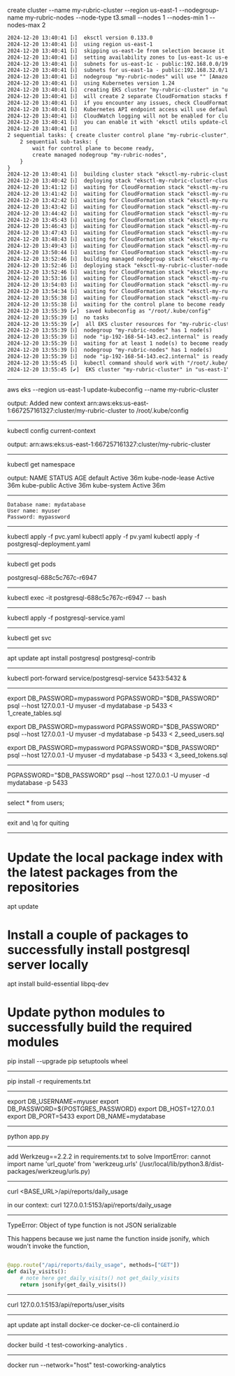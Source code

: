 create cluster --name my-rubric-cluster --region us-east-1 --nodegroup-name my-rubric-nodes --node-type t3.small --nodes 1 --nodes-min 1 --nodes-max 2

```txt
2024-12-20 13:40:41 [ℹ]  eksctl version 0.133.0
2024-12-20 13:40:41 [ℹ]  using region us-east-1
2024-12-20 13:40:41 [ℹ]  skipping us-east-1e from selection because it doesn't support the following instance type(s): t3.small
2024-12-20 13:40:41 [ℹ]  setting availability zones to [us-east-1c us-east-1a]
2024-12-20 13:40:41 [ℹ]  subnets for us-east-1c - public:192.168.0.0/19 private:192.168.64.0/19
2024-12-20 13:40:41 [ℹ]  subnets for us-east-1a - public:192.168.32.0/19 private:192.168.96.0/19
2024-12-20 13:40:41 [ℹ]  nodegroup "my-rubric-nodes" will use "" [AmazonLinux2/1.24]
2024-12-20 13:40:41 [ℹ]  using Kubernetes version 1.24
2024-12-20 13:40:41 [ℹ]  creating EKS cluster "my-rubric-cluster" in "us-east-1" region with managed nodes
2024-12-20 13:40:41 [ℹ]  will create 2 separate CloudFormation stacks for cluster itself and the initial managed nodegroup
2024-12-20 13:40:41 [ℹ]  if you encounter any issues, check CloudFormation console or try 'eksctl utils describe-stacks --region=us-east-1 --cluster=my-rubric-cluster'
2024-12-20 13:40:41 [ℹ]  Kubernetes API endpoint access will use default of {publicAccess=true, privateAccess=false} for cluster "my-rubric-cluster" in "us-east-1"
2024-12-20 13:40:41 [ℹ]  CloudWatch logging will not be enabled for cluster "my-rubric-cluster" in "us-east-1"
2024-12-20 13:40:41 [ℹ]  you can enable it with 'eksctl utils update-cluster-logging --enable-types={SPECIFY-YOUR-LOG-TYPES-HERE (e.g. all)} --region=us-east-1 --cluster=my-rubric-cluster'
2024-12-20 13:40:41 [ℹ]  
2 sequential tasks: { create cluster control plane "my-rubric-cluster", 
    2 sequential sub-tasks: { 
        wait for control plane to become ready,
        create managed nodegroup "my-rubric-nodes",
    } 
}
2024-12-20 13:40:41 [ℹ]  building cluster stack "eksctl-my-rubric-cluster-cluster"
2024-12-20 13:40:42 [ℹ]  deploying stack "eksctl-my-rubric-cluster-cluster"
2024-12-20 13:41:12 [ℹ]  waiting for CloudFormation stack "eksctl-my-rubric-cluster-cluster"
2024-12-20 13:41:42 [ℹ]  waiting for CloudFormation stack "eksctl-my-rubric-cluster-cluster"
2024-12-20 13:42:42 [ℹ]  waiting for CloudFormation stack "eksctl-my-rubric-cluster-cluster"
2024-12-20 13:43:42 [ℹ]  waiting for CloudFormation stack "eksctl-my-rubric-cluster-cluster"
2024-12-20 13:44:42 [ℹ]  waiting for CloudFormation stack "eksctl-my-rubric-cluster-cluster"
2024-12-20 13:45:43 [ℹ]  waiting for CloudFormation stack "eksctl-my-rubric-cluster-cluster"
2024-12-20 13:46:43 [ℹ]  waiting for CloudFormation stack "eksctl-my-rubric-cluster-cluster"
2024-12-20 13:47:43 [ℹ]  waiting for CloudFormation stack "eksctl-my-rubric-cluster-cluster"
2024-12-20 13:48:43 [ℹ]  waiting for CloudFormation stack "eksctl-my-rubric-cluster-cluster"
2024-12-20 13:49:43 [ℹ]  waiting for CloudFormation stack "eksctl-my-rubric-cluster-cluster"
2024-12-20 13:50:44 [ℹ]  waiting for CloudFormation stack "eksctl-my-rubric-cluster-cluster"
2024-12-20 13:52:46 [ℹ]  building managed nodegroup stack "eksctl-my-rubric-cluster-nodegroup-my-rubric-nodes"
2024-12-20 13:52:46 [ℹ]  deploying stack "eksctl-my-rubric-cluster-nodegroup-my-rubric-nodes"
2024-12-20 13:52:46 [ℹ]  waiting for CloudFormation stack "eksctl-my-rubric-cluster-nodegroup-my-rubric-nodes"
2024-12-20 13:53:16 [ℹ]  waiting for CloudFormation stack "eksctl-my-rubric-cluster-nodegroup-my-rubric-nodes"
2024-12-20 13:54:03 [ℹ]  waiting for CloudFormation stack "eksctl-my-rubric-cluster-nodegroup-my-rubric-nodes"
2024-12-20 13:54:34 [ℹ]  waiting for CloudFormation stack "eksctl-my-rubric-cluster-nodegroup-my-rubric-nodes"
2024-12-20 13:55:38 [ℹ]  waiting for CloudFormation stack "eksctl-my-rubric-cluster-nodegroup-my-rubric-nodes"
2024-12-20 13:55:38 [ℹ]  waiting for the control plane to become ready
2024-12-20 13:55:39 [✔]  saved kubeconfig as "/root/.kube/config"
2024-12-20 13:55:39 [ℹ]  no tasks
2024-12-20 13:55:39 [✔]  all EKS cluster resources for "my-rubric-cluster" have been created
2024-12-20 13:55:39 [ℹ]  nodegroup "my-rubric-nodes" has 1 node(s)
2024-12-20 13:55:39 [ℹ]  node "ip-192-168-54-143.ec2.internal" is ready
2024-12-20 13:55:39 [ℹ]  waiting for at least 1 node(s) to become ready in "my-rubric-nodes"
2024-12-20 13:55:39 [ℹ]  nodegroup "my-rubric-nodes" has 1 node(s)
2024-12-20 13:55:39 [ℹ]  node "ip-192-168-54-143.ec2.internal" is ready
2024-12-20 13:55:45 [ℹ]  kubectl command should work with "/root/.kube/config", try 'kubectl get nodes'
2024-12-20 13:55:45 [✔]  EKS cluster "my-rubric-cluster" in "us-east-1" region is ready
```
------

aws eks --region us-east-1 update-kubeconfig --name my-rubric-cluster

output: Added new context arn:aws:eks:us-east-1:667257161327:cluster/my-rubric-cluster to /root/.kube/config

-----

kubectl config current-context

output: arn:aws:eks:us-east-1:667257161327:cluster/my-rubric-cluster

-----

 kubectl get namespace

 output:
 NAME              STATUS   AGE
default           Active   36m
kube-node-lease   Active   36m
kube-public       Active   36m
kube-system       Active   36m

-----

    Database name: mydatabase
    User name: myuser
    Password: mypassword

-----

kubectl apply -f pvc.yaml
kubectl apply -f pv.yaml
kubectl apply -f postgresql-deployment.yaml

-----

kubectl get pods

postgresql-688c5c767c-r6947

-----

kubectl exec -it postgresql-688c5c767c-r6947 -- bash

----

kubectl apply -f postgresql-service.yaml

-----

kubectl get svc

-----

apt update
apt install postgresql postgresql-contrib

------

kubectl port-forward service/postgresql-service 5433:5432 &

--------

export DB_PASSWORD=mypassword
PGPASSWORD="$DB_PASSWORD" psql --host 127.0.0.1 -U myuser -d mydatabase -p 5433 < 1_create_tables.sql

export DB_PASSWORD=mypassword
PGPASSWORD="$DB_PASSWORD" psql --host 127.0.0.1 -U myuser -d mydatabase -p 5433 < 2_seed_users.sql

export DB_PASSWORD=mypassword
PGPASSWORD="$DB_PASSWORD" psql --host 127.0.0.1 -U myuser -d mydatabase -p 5433 < 3_seed_tokens.sql

-----

PGPASSWORD="$DB_PASSWORD" psql --host 127.0.0.1 -U myuser -d mydatabase -p 5433

-----

select * from users;

-----

exit and \q for quiting

----

# Update the local package index with the latest packages from the repositories
apt update

# Install a couple of packages to successfully install postgresql server locally
apt install build-essential libpq-dev

# Update python modules to successfully build the required modules
pip install --upgrade pip setuptools wheel

-----

pip install -r requirements.txt

-----

export DB_USERNAME=myuser
export DB_PASSWORD=${POSTGRES_PASSWORD}
export DB_HOST=127.0.0.1
export DB_PORT=5433
export DB_NAME=mydatabase

-----

python app.py

-----

add Werkzeug==2.2.2 in requirements.txt to solve ImportError: cannot import name 'url_quote' from 'werkzeug.urls' (/usr/local/lib/python3.8/dist-packages/werkzeug/urls.py)

----

curl <BASE_URL>/api/reports/daily_usage

in our context: curl 127.0.0.1:5153/api/reports/daily_usage

----

TypeError: Object of type function is not JSON serializable

This happens because we just name the function inside jsonify, which woudn't invoke the function,

```py

@app.route("/api/reports/daily_usage", methods=["GET"])
def daily_visits():
    # note here get_daily_visits() not get_daily_visits
    return jsonify(get_daily_visits())

```

----

curl 127.0.0.1:5153/api/reports/user_visits

----

apt update
apt install docker-ce docker-ce-cli containerd.io

-----

docker build -t test-coworking-analytics .

-----

docker run --network="host" test-coworking-analytics